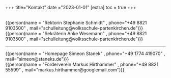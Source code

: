 +++
title="Kontakt"
date ="2023-01-01"
[extra]
toc = true
+++


<br>

<div class="triple contacts">
<div>{{person(name = "Rektorin Stephanie Schmidt" , phone="+49 8821 9103500" , mail="schulleitung@volksschule-partenkirchen.de")}}</div>
<div>{{person(name = "Sekräterin Anke Wesemann" , phone="+49 8821 9103500" , mail="schulleitung@volksschule-partenkirchen.de")}}</div>
</div>

---

<div class="triple contacts">
<div>{{person(name = "Homepage Simeon Stanek" , phone="+49 1774 419070" , mail="simeon@staneks.de")}}</div>
<div>{{person(name = "Förderverein Markus Hirthammer" , phone="+49 8821 55599" , mail="markus.hirthammer@googlemail.com")}}</div>
</div>

